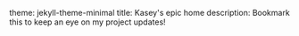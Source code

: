 theme: jekyll-theme-minimal
title: Kasey's epic home
description: Bookmark this to keep an eye on my project updates!

